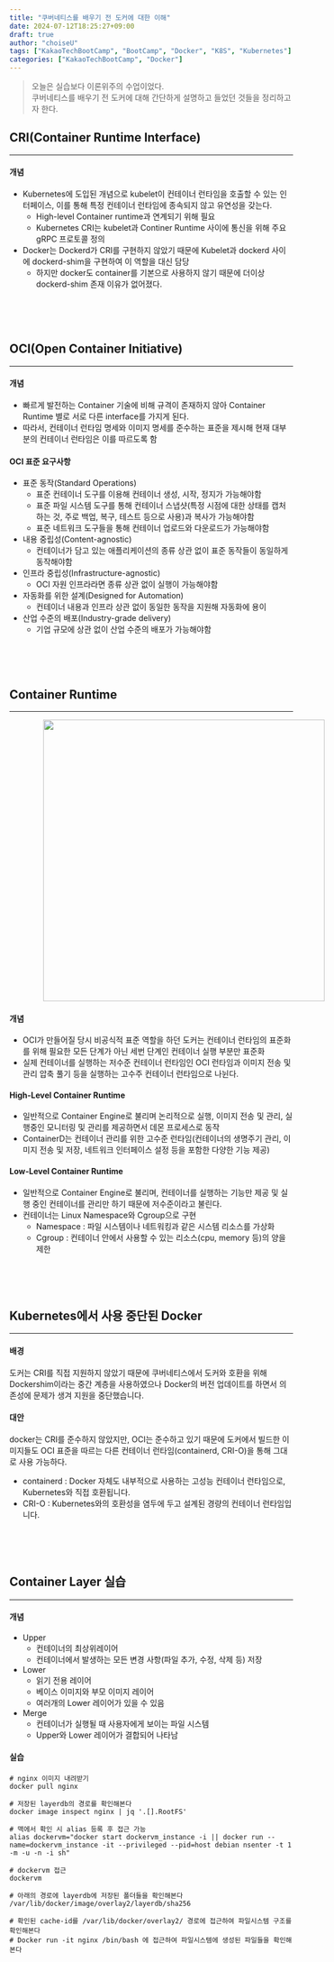 ```yaml
---
title: "쿠버네티스를 배우기 전 도커에 대한 이해"
date: 2024-07-12T18:25:27+09:00
draft: true
author: "choiseU"
tags: ["KakaoTechBootCamp", "BootCamp", "Docker", "K8S", "Kubernetes"]
categories: ["KakaoTechBootCamp", "Docker"]
---
```

> 오늘은 실습보다 이론위주의 수업이었다.  
> 쿠버네티스를 배우기 전 도커에 대해 간단하게 설명하고 들었던 것들을 정리하고자 한다.

## CRI(Container Runtime Interface)
***
#### 개념
- Kubernetes에 도입된 개념으로 kubelet이 컨테이너 런타임을 호출할 수 있는 인터페이스, 이를 통해 특정 컨테이너 런타임에 종속되지 않고 유연성을 갖는다.
  - High-level Container runtime과 연계되기 위해 필요
  - Kubernetes CRI는 kubelet과 Continer Runtime 사이에 통신을 위해 주요 gRPC 프로토콜 정의
- Docker는 Dockerd가 CRI를 구현하지 않았기 때문에 Kubelet과 dockerd 사이에 dockerd-shim을 구현하여 이 역할을 대신 담당
  - 하지만 docker도 container를 기본으로 사용하지 않기 때문에 더이상 dockerd-shim 존재 이유가 없어졌다.

<div style="height: 50px;"></div>

## OCI(Open Container Initiative)
***
#### 개념
- 빠르게 발전하는 Container 기술에 비해 규격이 존재하지 않아 Container Runtime 별로 서로 다른 interface를 가지게 된다.
- 따라서, 컨테이너 런타임 명세와 이미지 명세를 준수하는 표준을 제시해 현재 대부분의 컨테이너 런타임은 이를 따르도록 함

#### OCI 표준 요구사항
- 표준 동작(Standard Operations)
  - 표준 컨테이너 도구를 이용해 컨테이너 생성, 시작, 정지가 가능해야함
  - 표준 파일 시스템 도구를 통해 컨테이너 스냅샷(특정 시점에 대한 상태를 캡처하는 것, 주로 백업, 복구, 테스트 등으로 사용)과 복사가 가능해야함
  - 표준 네트워크 도구들을 통해 컨테이너 업로드와 다운로드가 가능해야함
- 내용 중립성(Content-agnostic)
  - 컨테이너가 담고 있는 애플리케이션의 종류 상관 없이 표준 동작들이 동일하게 동작해야함
- 인프라 중립성(Infrastructure-agnostic)
  - OCI 자원 인프라라면 종류 상관 없이 실행이 가능해야함
- 자동화를 위한 설계(Designed for Automation)
  - 컨테이너 내용과 인프라 상관 없이 동일한 동작을 지원해 자동화에 용이
- 산업 수준의 배포(Industry-grade delivery)
  - 기업 규모에 상관 없이 산업 수준의 배포가 가능해야함

<div style="height: 50px;"></div>

## Container Runtime
***

<img style="margin-left: 60px; width: 500px;" src="/img/posts/docker/Container_Runtime.png">

#### 개념
- OCI가 만들어질 당시 비공식적 표준 역할을 하던 도커는 컨테이너 런타임의 표준화를 위해 필요한 모든 단계가 아닌 세번 단계인 컨테이너 실행 부분만 표준화
- 실제 컨테이너를 실행하는 저수준 컨테이너 런타임인 OCI 런타임과 이미지 전송 및 관리 압축 풀기 등을 실행하는 고수주 컨테이너 런타임으로 나뉜다.

#### High-Level Container Runtime
- 일반적으로 Container Engine로 불리며 논리적으로 실행, 이미지 전송 및 관리, 실행중인 모니터링 및 관리를 제공하면서 데몬 프로세스로 동작
- ContainerD는 컨테이너 관리를 위한 고수준 런타임(컨테이너의 생명주기 관리, 이미지 전송 및 저장, 네트워크 인터페이스 설정 등을 포함한 다양한 기능 제공)

#### Low-Level Container Runtime
- 일반적으로 Container Engine로 불리며, 컨테이너를 실행하는 기능만 제공 및 실행 중인 컨테이너를 관리만 하기 때문에 저수준이라고 불린다.
- 컨테이너는 Linux Namespace와 Cgroup으로 구현
  - Namespace : 파일 시스템이나 네트워킹과 같은 시스템 리소스를 가상화
  - Cgroup : 컨테이너 안에서 사용할 수 있는 리소스(cpu, memory 등)의 양을 제한

<div style="height: 50px;"></div>

## Kubernetes에서 사용 중단된 Docker
***
#### 배경
도커는 CRI를 직접 지원하지 않았기 때문에 쿠버네티스에서 도커와 호환을 위해 Dockershim이라는 중간 계층을 사용하였으나
Docker의 버전 업데이트를 하면서 의존성에 문제가 생겨 지원을 중단했습니다.

#### 대안
docker는 CRI를 준수하지 않았지만, OCI는 준수하고 있기 때문에 도커에서 빌드한 이미지들도 OCI 표준을 따르는 다른 컨테이너 런타임(containerd, CRI-O)을 통해 그대로 사용 가능하다.
- containerd : Docker 자체도 내부적으로 사용하는 고성능 컨테이너 런타임으로, Kubernetes와 직접 호환됩니다.
- CRI-O : Kubernetes와의 호환성을 염두에 두고 설계된 경량의 컨테이너 런타임입니다.

<div style="height: 50px;"></div>

## Container Layer 실습
***
#### 개념
- Upper
  - 컨테이너의 최상위레이어
  - 컨테이너에서 발생하는 모든 변경 사항(파일 추가, 수정, 삭제 등) 저장
- Lower
  - 읽기 전용 레이어
  - 베이스 이미지와 부모 이미지 레이어
  - 여러개의 Lower 레이어가 있을 수 있음
- Merge
  - 컨테이너가 실행될 때 사용자에게 보이는 파일 시스템
  - Upper와 Lower 레이어가 결합되어 나타남

#### 실습
```shell
# nginx 이미지 내려받기
docker pull nginx

# 저장된 layerdb의 경로를 확인해본다
docker image inspect nginx | jq '.[].RootFS'

# 맥에서 확인 시 alias 등록 후 접근 가능
alias dockervm="docker start dockervm_instance -i || docker run --name=dockervm_instance -it --privileged --pid=host debian nsenter -t 1 -m -u -n -i sh"

# dockervm 접근
dockervm

# 아래의 경로에 layerdb에 저장된 폴더들을 확인해본다
/var/lib/docker/image/overlay2/layerdb/sha256

# 확인된 cache-id를 /var/lib/docker/overlay2/ 경로에 접근하여 파일시스템 구조를 확인해본다
# Docker run -it nginx /bin/bash 에 접근하여 파일시스템에 생성된 파일들을 확인해본다













```

<div style="height: 50px;"></div>